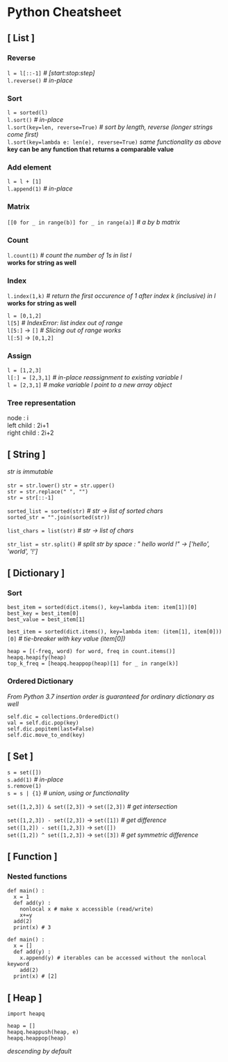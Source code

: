 # Python Cheatsheet 

## [ List ]

### Reverse
`l = l[::-1]` *# [start:stop:step]*  
`l.reverse()` *# in-place*  

### Sort
`l = sorted(l)`  
`l.sort()` *# in-place*  
`l.sort(key=len, reverse=True)` *# sort by length, reverse (longer strings come first)*  
`l.sort(key=lambda e: len(e), reverse=True)` *same functionality as above*           
**key can be any function that returns a comparable value** 

### Add element 
`l = l + [1]`   
`l.append(1)` *# in-place*  

### Matrix 
`[[0 for _ in range(b)] for _ in range(a)]` *# a by b matrix*  

### Count
`l.count(1)` *# count the number of 1s in list l*              
**works for string as well**   

### Index
`l.index(1,k)` *# return the first occurence of 1 after index k (inclusive) in l*           
**works for string as well**     

`l = [0,1,2]`  
`l[5]` *# IndexError: list index out of range*    
`l[5:]` &rarr; `[]` *# Slicing out of range works*   
`l[:5]` &rarr; `[0,1,2]`   

### Assign
`l = [1,2,3]`        
`l[:] = [2,3,1]` *# in-place reassignment to existing variable l*          
`l = [2,3,1]` *# make variable l point to a new array object*             

### Tree representation
node : i     
left child : 2i+1    
right child : 2i+2     

## [ String ]  
*str is immutable*

`str = str.lower()`  `str = str.upper()`  
`str = str.replace(" ", "")`    
`str = str[::-1]`  

`sorted_list = sorted(str)` *# str &rarr; list of sorted chars*    
`sorted_str = "".join(sorted(str))`  

`list_chars = list(str)` *# str &rarr; list of chars*

`str_list = str.split()` *# split str by space : "   hello   world  !" &rarr; ['hello', 'world', '!']*

## [ Dictionary ]  

### Sort  
```
best_item = sorted(dict.items(), key=lambda item: item[1])[0]  
best_key = best_item[0]  
best_value = best_item[1]  
```

`best_item = sorted(dict.items(), key=lambda item: (item[1], item[0]))[0]` *# tie-breaker with key value (item[0])*        

```
heap = [(-freq, word) for word, freq in count.items()]
heapq.heapify(heap)
top_k_freq = [heapq.heappop(heap)[1] for _ in range(k)]
```

### Ordered Dictionary 
*From Python 3.7 insertion order is guaranteed for ordinary dictionary as well*           
```
self.dic = collections.OrderedDict()
val = self.dic.pop(key) 
self.dic.popitem(last=False) 
self.dic.move_to_end(key)
```       


## [ Set ]   
`s = set([])`     
`s.add(1)` *# in-place*      
`s.remove(1)`               
`s = s | {1}` *# union, using or functionality*        

`set([1,2,3]) & set([2,3])` &rarr; `set([2,3])` *# get intersection*       

`set([1,2,3]) - set([2,3])` &rarr; `set([1])` *# get difference*       
`set([1,2]) - set([1,2,3])` &rarr; `set([])`                       
`set([1,2]) ^ set([1,2,3])` &rarr; `set([3])` *# get symmetric difference*       



## [ Function ]
### Nested functions
```
def main() :
  x = 1
  def add(y) :
	nonlocal x # make x accessible (read/write)
	x+=y
  add(2)
  print(x) # 3 
``` 

```
def main() :
  x = []
  def add(y) :
	x.append(y) # iterables can be accessed without the nonlocal keyword 
	add(2)
  print(x) # [2] 
``` 

## [ Heap ]
```
import heapq

heap = []
heapq.heappush(heap, e)
heapq.heappop(heap)
```
*descending by default*          
